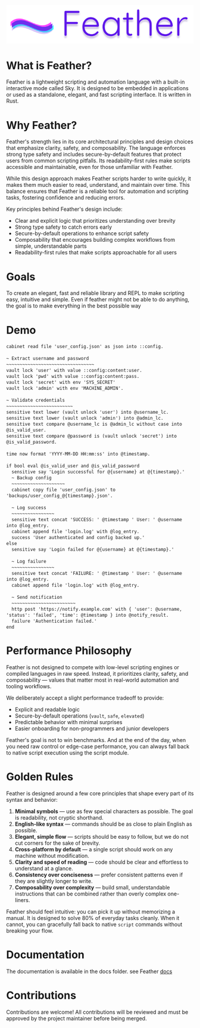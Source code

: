 ![logo](./~.png)

# What is Feather?

Feather is a lightweight scripting and automation language with a built-in interactive mode called Sky.
It is designed to be embedded in applications or used as a standalone, elegant, and fast scripting interface. It is written in Rust.

# Why Feather?

Feather's strength lies in its core architectural principles and design choices that emphasize clarity, safety, and composability. The language enforces strong type safety and includes secure-by-default features that protect users from common scripting pitfalls. Its readability-first rules make scripts accessible and maintainable, even for those unfamiliar with Feather.

While this design approach makes Feather scripts harder to write quickly, it makes them much easier to read, understand, and maintain over time. This balance ensures that Feather is a reliable tool for automation and scripting tasks, fostering confidence and reducing errors.

Key principles behind Feather's design include:

- Clear and explicit logic that prioritizes understanding over brevity
- Strong type safety to catch errors early
- Secure-by-default operations to enhance script safety
- Composability that encourages building complex workflows from simple, understandable parts
- Readability-first rules that make scripts approachable for all users

# Goals

To create an elegant, fast and reliable library and REPL to make scripting easy, intuitive and simple. Even if feather might not be able to do anything, the goal is to make everything in the best possible way

# Demo

```
cabinet read file 'user_config.json' as json into ::config.

~ Extract username and password
~~~~~~~~~~~~~~~~~~~~~~~~~~~~~~~~~
vault lock 'user' with value ::config:content:user.
vault lock 'pwd' with value ::config:content:pass.
vault lock 'secret' with env 'SYS_SECRET'
vault lock 'admin' with env 'MACHINE_ADMIN'.

~ Validate credentials
~~~~~~~~~~~~~~~~~~~~~~~~~
sensitive text lower (vault unlock 'user') into @username_lc.
sensitive text lower (vault unlock 'admin') into @admin_lc.
sensitive text compare @username_lc is @admin_lc without case into @is_valid_user.
sensitive text compare @password is (vault unlock 'secret') into @is_valid_password.

time now format 'YYYY-MM-DD HH:mm:ss' into @timestamp.

if bool eval @is_valid_user and @is_valid_password
  sensitive say 'Login successful for @{username} at @{timestamp}.'
  ~ Backup config
  ~~~~~~~~~~~~~~~~~~~~
  cabinet copy file 'user_config.json' to 'backups/user_config_@{timestamp}.json'.

  ~ Log success
  ~~~~~~~~~~~~~~~~
  sensitive text concat 'SUCCESS: ' @timestamp ' User: ' @username into @log_entry.
  cabinet append file 'login.log' with @log_entry.
  success 'User authenticated and config backed up.'
else
  sensitive say 'Login failed for @{username} at @{timestamp}.'

  ~ Log failure
  ~~~~~~~~~~~~~~~~
  sensitive text concat 'FAILURE: ' @timestamp ' User: ' @username into @log_entry.
  cabinet append file 'login.log' with @log_entry.

  ~ Send notification
  ~~~~~~~~~~~~~~~~~~~~~~~~
  http post 'https://notify.example.com' with { 'user': @username, 'status': 'failed', 'time': @timestamp } into @notify_result.
  failure 'Authentication failed.'
end
```

# Performance Philosophy

Feather is not designed to compete with low-level scripting engines or compiled languages in raw speed. Instead, it prioritizes clarity, safety, and composability — values that matter most in real-world automation and tooling workflows.

We deliberately accept a slight performance tradeoff to provide:

- Explicit and readable logic
- Secure-by-default operations (`vault`, `safe`, `elevated`)
- Predictable behavior with minimal surprises
- Easier onboarding for non-programmers and junior developers

Feather's goal is not to win benchmarks. And at the end of the day, when you need raw control or edge-case performance, you can always fall back to native script execution using the script module.

# Golden Rules

Feather is designed around a few core principles that shape every part of its syntax and behavior:

1. **Minimal symbols** — use as few special characters as possible. The goal is readability, not cryptic shorthand.
2. **English-like syntax** — commands should be as close to plain English as possible.
3. **Elegant, simple flow** — scripts should be easy to follow, but we do not cut corners for the sake of brevity.
4. **Cross-platform by default** — a single script should work on any machine without modification.
5. **Clarity and speed of reading** — code should be clear and effortless to understand at a glance.
6. **Consistency over conciseness** — prefer consistent patterns even if they are slightly longer to write.
7. **Composability over complexity** — build small, understandable instructions that can be combined rather than overly complex one-liners.

Feather should feel intuitive: you can pick it up without memorizing a manual. It is designed to solve 80% of everyday tasks cleanly. When it cannot, you can gracefully fall back to native `script` commands without breaking your flow.

# Documentation

The documentation is available in the docs folder. see Feather [docs](./docs/index.md)

# Contributions

Contributions are welcome!
All contributions will be reviewed and must be approved by the project maintainer before being merged.
